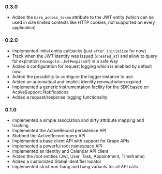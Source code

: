 ### 0.3.0

* Added the `bare_access_token` attribute to the JWT entity (which can be
  used in size limited contexts like HTTP cookies, not supported on every
  application)

### 0.2.0

* Implemented initial entity callbacks (just `after_initialize` for now)
* Track when the JWT identity was issued (`created_at`)
  and allow to query for expiration (`Hausgold::Jwt#expired?`) in a safe way
* Added a configuration for request logging which is enabled by default now
* Added the possibility to configure the logger instance to use
* Added an automatical and implicit identity renewal when expired
* Implemented a generic instrumentation facility for the SDK
  based on ActiveSupport::Notifications
* Added a request/response logging functionality

### 0.1.0

* Implemented a simple association and dirty attribute mapping and tracking
* Implemented the ActiveRecord persistence API
* Stubbed the ActiveRecord query API
* Implemented a base client API with support for Grape APIs
* Implemented a powerful root namespace API
* Implemented an Identity and Calendar API client
* Added the root entities (Jwt, User, Task, Appointment, Timeframe)
* Added a customized Global Identifier locator
* Implemented strict non-bang and bang variants for all API calls
